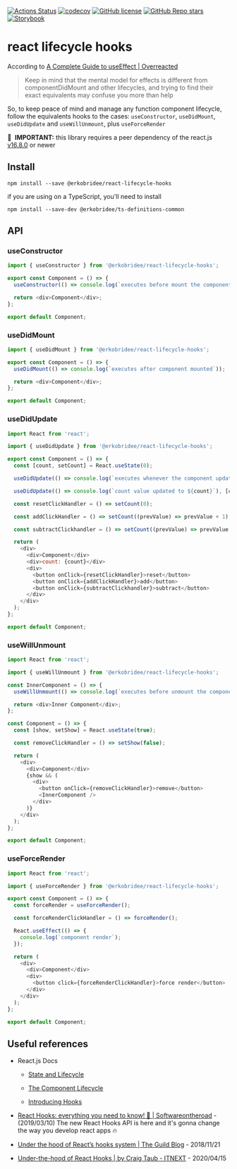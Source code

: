 [![Actions Status](https://github.com/erkobridee/react-lifecycle-hooks/workflows/CI%20-%20build%20and%20publish/badge.svg)](https://github.com/erkobridee/react-lifecycle-hooks/actions/workflows/publish.yml) [![codecov](https://codecov.io/gh/erkobridee/react-lifecycle-hooks/branch/main/graph/badge.svg)](https://codecov.io/gh/erkobridee/react-lifecycle-hooks) [![GitHub license](https://img.shields.io/github/license/erkobridee/react-lifecycle-hooks)](https://github.com/erkobridee/react-lifecycle-hooks/blob/main/LICENSE) [![GitHub Repo stars](https://img.shields.io/github/stars/erkobridee/react-lifecycle-hooks?style=social)](https://github.com/erkobridee/react-lifecycle-hooks) [![Storybook](https://cdn.jsdelivr.net/gh/storybookjs/brand@master/badge/badge-storybook.svg)](https://erkobridee.github.io/react-lifecycle-hooks)

# react lifecycle hooks

According to [A Complete Guide to useEffect | Overreacted](https://overreacted.io/a-complete-guide-to-useeffect/)

> Keep in mind that the mental model for effects is different from componentDidMount and other lifecycles, and trying to find their exact equivalents may confuse you more than help

So, to keep peace of mind and manage any function component lifecycle, follow the equivalents hooks to the cases: `useConstructor`, `useDidMount`, `useDidUpdate` and `useWillUnmount`, plus `useForceRender`

👋&nbsp;&nbsp;**IMPORTANT:** this library requires a peer dependency of the react.js [v16.8.0](https://github.com/facebook/react/releases/tag/v16.8.0) or newer

## Install

```
npm install --save @erkobridee/react-lifecycle-hooks
```

if you are using on a TypeScript, you'll need to install

```
npm install --save-dev @erkobridee/ts-definitions-common
```

## API

### useConstructor

```javascript
import { useConstructor } from '@erkobridee/react-lifecycle-hooks';

export const Component = () => {
  useConstructor(() => console.log(`executes before mount the component`));

  return <div>Component</div>;
};

export default Component;
```

### useDidMount

```javascript
import { useDidMount } from '@erkobridee/react-lifecycle-hooks';

export const Component = () => {
  useDidMount(() => console.log(`executes after component mounted`));

  return <div>Component</div>;
};

export default Component;
```

### useDidUpdate

```javascript
import React from 'react';

import { useDidUpdate } from '@erkobridee/react-lifecycle-hooks';

export const Component = () => {
  const [count, setCount] = React.useState(0);

  useDidUpdate(() => console.log(`executes whenever the component updates`));

  useDidUpdate(() => console.log(`count value updated to ${count}`), [count]);

  const resetClickHandler = () => setCount(0);

  const addClickHandler = () => setCount((prevValue) => prevValue + 1);

  const subtractClickhandler = () => setCount((prevValue) => prevValue - 1);

  return (
    <div>
      <div>Component</div>
      <div>count: {count}</div>
      <div>
        <button onClick={resetClickHandler}>reset</button>
        <button onClick={addClickHandler}>add</button>
        <button onClick={subtractClickhandler}>subtract</button>
      </div>
    </div>
  );
};

export default Component;
```

### useWillUnmount

```javascript
import React from 'react';

import { useWillUnmount } from '@erkobridee/react-lifecycle-hooks';

const InnerComponent = () => {
  useWillUnmount(() => console.log(`executes before unmount the component`));

  return <div>Inner Component</div>;
};

const Component = () => {
  const [show, setShow] = React.useState(true);

  const removeClickHandler = () => setShow(false);

  return (
    <div>
      <div>Component</div>
      {show && (
        <div>
          <button onClick={removeClickHandler}>remove</button>
          <InnerComponent />
        </div>
      )}
    </div>
  );
};

export default Component;
```

### useForceRender

```javascript
import React from 'react';

import { useForceRender } from '@erkobridee/react-lifecycle-hooks';

export const Component = () => {
  const forceRender = useForceRender();

  const forceRenderClickHandler = () => forceRender();

  React.useEffect(() => {
    console.log(`component render`);
  });

  return (
    <div>
      <div>Component</div>
      <div>
        <button click={forceRenderClickHandler}>force render</button>
      </div>
    </div>
  );
};

export default Component;
```

## Useful references

- React.js Docs

  - [State and Lifecycle](https://reactjs.org/docs/state-and-lifecycle.html)

  - [The Component Lifecycle](https://reactjs.org/docs/react-component.html#the-component-lifecycle)

  - [Introducing Hooks](https://reactjs.org/docs/hooks-intro.html)

- [React Hooks: everything you need to know! 🚀 | Softwareontheroad](https://softwareontheroad.com/react-hooks/) - (2019/03/10) The new React Hooks API is here and it's gonna change the way you develop react apps 🔥

- [Under the hood of React’s hooks system | The Guild Blog](https://the-guild.dev/blog/react-hooks-system) - 2018/11/21

- [Under-the-hood of React Hooks | by Craig Taub - ITNEXT](https://itnext.io/under-the-hood-of-react-hooks-805dc68581c3) - 2020/04/15
